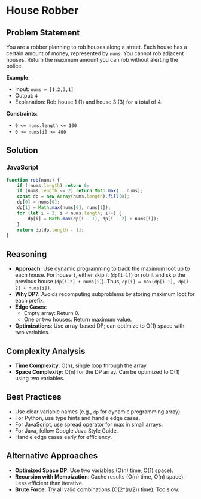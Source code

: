# House Robber

## Problem Statement
You are a robber planning to rob houses along a street. Each house has a certain amount of money, represented by `nums`. You cannot rob adjacent houses. Return the maximum amount you can rob without alerting the police.

**Example**:
- Input: `nums = [1,2,3,1]`
- Output: `4`
- Explanation: Rob house 1 (1) and house 3 (3) for a total of 4.

**Constraints**:
- `0 <= nums.length <= 100`
- `0 <= nums[i] <= 400`

## Solution

### JavaScript
```javascript
function rob(nums) {
    if (!nums.length) return 0;
    if (nums.length <= 2) return Math.max(...nums);
    const dp = new Array(nums.length).fill(0);
    dp[0] = nums[0];
    dp[1] = Math.max(nums[0], nums[1]);
    for (let i = 2; i < nums.length; i++) {
        dp[i] = Math.max(dp[i - 1], dp[i - 2] + nums[i]);
    }
    return dp[dp.length - 1];
}
```

## Reasoning
- **Approach**: Use dynamic programming to track the maximum loot up to each house. For house `i`, either skip it (`dp[i-1]`) or rob it and skip the previous house (`dp[i-2] + nums[i]`). Thus, `dp[i] = max(dp[i-1], dp[i-2] + nums[i])`.
- **Why DP?**: Avoids recomputing subproblems by storing maximum loot for each prefix.
- **Edge Cases**:
  - Empty array: Return 0.
  - One or two houses: Return maximum value.
- **Optimizations**: Use array-based DP; can optimize to O(1) space with two variables.

## Complexity Analysis
- **Time Complexity**: O(n), single loop through the array.
- **Space Complexity**: O(n) for the DP array. Can be optimized to O(1) using two variables.

## Best Practices
- Use clear variable names (e.g., `dp` for dynamic programming array).
- For Python, use type hints and handle edge cases.
- For JavaScript, use spread operator for max in small arrays.
- For Java, follow Google Java Style Guide.
- Handle edge cases early for efficiency.

## Alternative Approaches
- **Optimized Space DP**: Use two variables (O(n) time, O(1) space).
- **Recursion with Memoization**: Cache results (O(n) time, O(n) space). Less efficient than iterative.
- **Brute Force**: Try all valid combinations (O(2^(n/2)) time). Too slow.